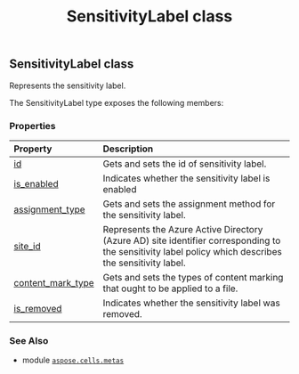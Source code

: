 ﻿---
title: SensitivityLabel class
second_title: Aspose.Cells for Python via .NET API References
description: 
type: docs
weight: 10
url: /aspose.cells.metas/sensitivitylabel/
is_root: false
---

## SensitivityLabel class

Represents the sensitivity label.



The SensitivityLabel type exposes the following members:

### Properties
| Property | Description |
| :- | :- |
| [id](/cells/python-net/aspose.cells.metas/sensitivitylabel/id) | Gets and sets the id of sensitivity label. |
| [is_enabled](/cells/python-net/aspose.cells.metas/sensitivitylabel/is_enabled) | Indicates whether the sensitivity label is enabled |
| [assignment_type](/cells/python-net/aspose.cells.metas/sensitivitylabel/assignment_type) | Gets and sets the assignment method for the sensitivity label. |
| [site_id](/cells/python-net/aspose.cells.metas/sensitivitylabel/site_id) | Represents the Azure Active Directory (Azure AD) site identifier corresponding to the sensitivity label policy which describes the sensitivity label. |
| [content_mark_type](/cells/python-net/aspose.cells.metas/sensitivitylabel/content_mark_type) | Gets and sets the types of content marking that ought to be applied to a file. |
| [is_removed](/cells/python-net/aspose.cells.metas/sensitivitylabel/is_removed) | Indicates whether the sensitivity label was removed. |



### See Also
* module [`aspose.cells.metas`](..)

